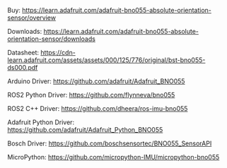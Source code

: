 
Buy: https://learn.adafruit.com/adafruit-bno055-absolute-orientation-sensor/overview

Downloads: https://learn.adafruit.com/adafruit-bno055-absolute-orientation-sensor/downloads

Datasheet: https://cdn-learn.adafruit.com/assets/assets/000/125/776/original/bst-bno055-ds000.pdf

Arduino Driver: https://github.com/adafruit/Adafruit_BNO055

ROS2 Python Driver: https://github.com/flynneva/bno055

ROS2 C++ Driver: https://github.com/dheera/ros-imu-bno055

Adafruit Python Driver: https://github.com/adafruit/Adafruit_Python_BNO055

Bosch Driver: https://github.com/boschsensortec/BNO055_SensorAPI

MicroPython: https://github.com/micropython-IMU/micropython-bno055